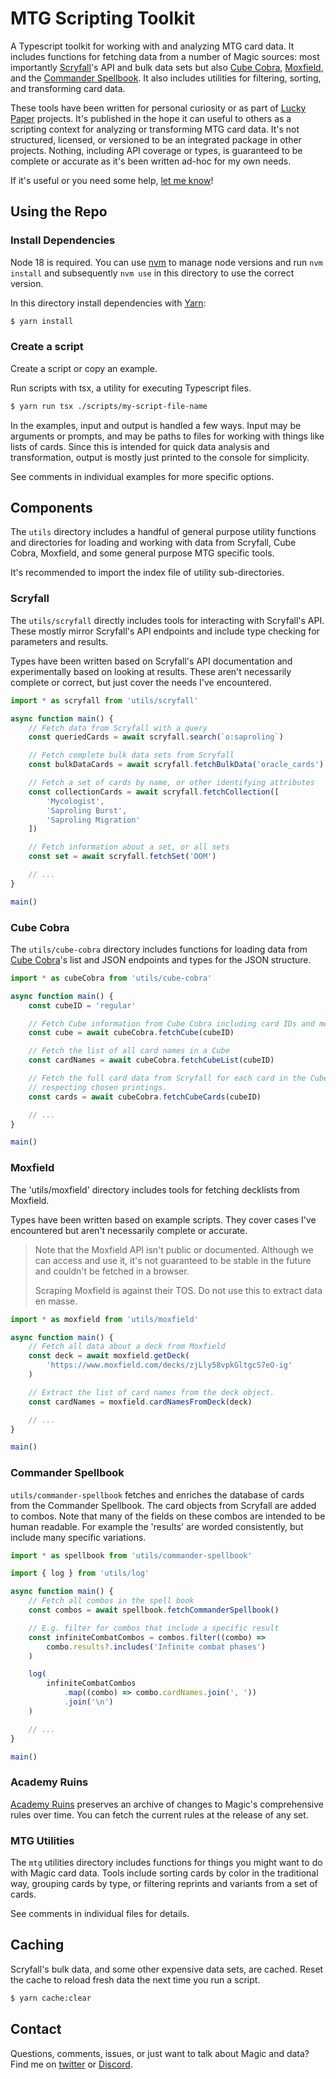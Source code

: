 # MTG Scripting Toolkit

A Typescript toolkit for working with and analyzing MTG card data. It includes
functions for fetching data from a number of Magic sources: most importantly
[Scryfall](https://scryfall.com)'s API and bulk data sets but also
[Cube Cobra](http://cubecobra.com), [Moxfield](http://cubecobra.com), and the
[Commander Spellbook](https://commanderspellbook.com). It also includes
utilities for filtering, sorting, and transforming card data.

These tools have been written for personal curiosity or as part of
[Lucky Paper](https://luckypaper.co/) projects. It's published in the hope it
can useful to others as a scripting context for analyzing or transforming MTG
card data. It's not structured, licensed, or versioned to be an integrated
package in other projects. Nothing, including API coverage or types, is
guaranteed to be complete or accurate as it's been written ad-hoc for my own
needs.

If it's useful or you need some help,
[let me know](https://twitter.com/ahmattox)!

## Using the Repo

### Install Dependencies

Node 18 is required. You can use [nvm](https://github.com/nvm-sh/nvm) to manage
node versions and run `nvm install` and subsequently `nvm use` in this directory
to use the correct version.

In this directory install dependencies with [Yarn](https://yarnpkg.com):

```sh
$ yarn install
```

### Create a script

Create a script or copy an example.

Run scripts with tsx, a utility for executing Typescript files.

```sh
$ yarn run tsx ./scripts/my-script-file-name
```

In the examples, input and output is handled a few ways. Input may be arguments
or prompts, and may be paths to files for working with things like lists of
cards. Since this is intended for quick data analysis and transformation, output
is mostly just printed to the console for simplicity.

See comments in individual examples for more specific options.

## Components

The `utils` directory includes a handful of general purpose utility functions
and directories for loading and working with data from Scryfall, Cube Cobra,
Moxfield, and some general purpose MTG specific tools.

It's recommended to import the index file of utility sub-directories.

### Scryfall

The `utils/scryfall` directly includes tools for interacting with Scryfall's
API. These mostly mirror Scryfall's API endpoints and include type checking for
parameters and results.

Types have been written based on Scryfall's API documentation and experimentally
based on looking at results. These aren't necessarily complete or correct, but
just cover the needs I've encountered.

```typescript
import * as scryfall from 'utils/scryfall'

async function main() {
    // Fetch data from Scryfall with a query
    const queriedCards = await scryfall.search(`o:saproling`)

    // Fetch complete bulk data sets from Scryfall
    const bulkDataCards = await scryfall.fetchBulkData('oracle_cards')

    // Fetch a set of cards by name, or other identifying attributes
    const collectionCards = await scryfall.fetchCollection([
        'Mycologist',
        'Saproling Burst',
        'Saproling Migration'
    ])

    // Fetch information about a set, or all sets
    const set = await scryfall.fetchSet('DOM')

    // ...
}

main()
```

### Cube Cobra

The `utils/cube-cobra` directory includes functions for loading data from
[Cube Cobra](https://cubecobra.com)'s list and JSON endpoints and types for the
JSON structure.

```typescript
import * as cubeCobra from 'utils/cube-cobra'

async function main() {
    const cubeID = 'regular'

    // Fetch Cube information from Cube Cobra including card IDs and metadata
    const cube = await cubeCobra.fetchCube(cubeID)

    // Fetch the list of all card names in a Cube
    const cardNames = await cubeCobra.fetchCubeList(cubeID)

    // Fetch the full card data from Scryfall for each card in the Cube,
    // respecting chosen printings.
    const cards = await cubeCobra.fetchCubeCards(cubeID)

    // ...
}

main()
```

### Moxfield

The 'utils/moxfield' directory includes tools for fetching decklists from
Moxfield.

Types have been written based on example scripts. They cover cases I've
encountered but aren't necessarily complete or accurate.

> Note that the Moxfield API isn't public or documented. Although we can access
> and use it, it's not guaranteed to be stable in the future and couldn't be
> fetched in a browser.
>
> Scraping Moxfield is against their TOS. Do not use this to extract data en
> masse.

```typescript
import * as moxfield from 'utils/moxfield'

async function main() {
    // Fetch all data about a deck from Moxfield
    const deck = await moxfield.getDeck(
        'https://www.moxfield.com/decks/zjLly58vpkGltgcS7eO-ig'
    )

    // Extract the list of card names from the deck object.
    const cardNames = moxfield.cardNamesFromDeck(deck)

    // ...
}

main()
```

### Commander Spellbook

`utils/commander-spellbook` fetches and enriches the database of cards from the
Commander Spellbook. The card objects from Scryfall are added to combos. Note
that many of the fields on these combos are intended to be human readable. For
example the 'results' are worded consistently, but include many specific
variations.

```typescript
import * as spellbook from 'utils/commander-spellbook'

import { log } from 'utils/log'

async function main() {
    // Fetch all combos in the spell book
    const combos = await spellbook.fetchCommanderSpellbook()

    // E.g. filter for combos that include a specific result
    const infiniteCombatCombos = combos.filter((combo) =>
        combo.results?.includes('Infinite combat phases')
    )

    log(
        infiniteCombatCombos
            .map((combo) => combo.cardNames.join(', '))
            .join('\n')
    )

    // ...
}

main()
```

### Academy Ruins

[Academy Ruins](https://academyruins.com) preserves an archive of changes to
Magic's comprehensive rules over time. You can fetch the current rules at the
release of any set.

### MTG Utilities

The `mtg` utilities directory includes functions for things you might want to do
with Magic card data. Tools include sorting cards by color in the traditional
way, grouping cards by type, or filtering reprints and variants from a set of
cards.

See comments in individual files for details.

## Caching

Scryfall's bulk data, and some other expensive data sets, are cached. Reset the
cache to reload fresh data the next time you run a script.

```sh
$ yarn cache:clear
```

## Contact

Questions, comments, issues, or just want to talk about Magic and data? Find me
on [twitter](https://twitter.com/ahmattox) or
[Discord](https://discordapp.com/users/226747568866983938).
